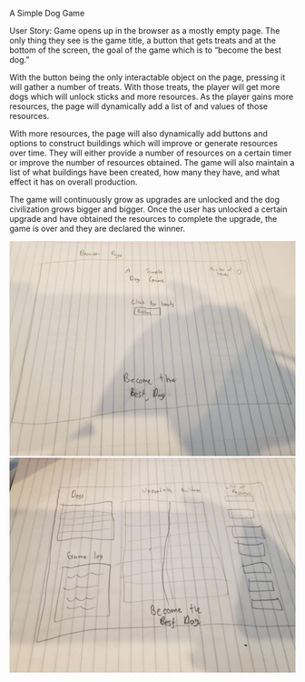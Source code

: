A Simple Dog Game

User Story: Game opens up in the browser as a mostly empty page. The only thing they see is the game title, a button that gets treats and at the bottom of the screen, the goal of the game which is to “become the best dog.” 

With the button being the only interactable object on the page, pressing it will gather a number of treats. With those treats, the player will get more dogs which will unlock sticks and more resources. As the player gains more resources, the page will dynamically add a list of and values of those resources. 

With more resources, the page will also dynamically add buttons and options to construct buildings which will improve or generate resources over time. They will either provide a number of resources on a certain timer or improve the number of resources obtained. The game will also maintain a list of what buildings have been created, how many they have, and what effect it has on overall production. 

The game will continuously grow as upgrades are unlocked and the dog civilization grows bigger and bigger. Once the user has unlocked a certain upgrade and have obtained the resources to complete the upgrade, the game is over and they are declared the winner. 

![Image of Opening](Opening-Screen.jpg)
![Image of Mid](Mid-Game-Screen.jpg)
